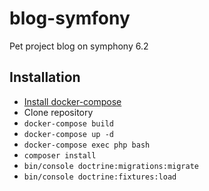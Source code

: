 # blog-symfony
Pet project blog on symphony 6.2

## Installation
* [Install docker-compose](https://docs.docker.com/compose/install/)
* Clone repository
* `docker-compose build`
* `docker-compose up -d`
* `docker-compose exec php bash`
* `composer install`
* `bin/console doctrine:migrations:migrate`
* `bin/console doctrine:fixtures:load`